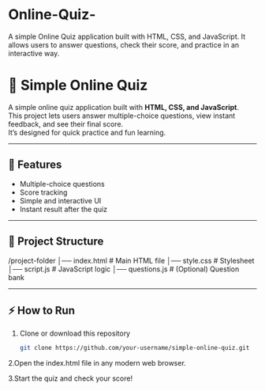 # Online-Quiz-
A simple Online Quiz application built with HTML, CSS, and JavaScript.  It allows users to answer questions, check their score, and practice in an interactive way.
# 📝 Simple Online Quiz

A simple online quiz application built with **HTML, CSS, and JavaScript**.  
This project lets users answer multiple-choice questions, view instant feedback, and see their final score.  
It’s designed for quick practice and fun learning.

---

## 🚀 Features
- Multiple-choice questions
- Score tracking
- Simple and interactive UI
- Instant result after the quiz

---

## 📂 Project Structure
/project-folder
│── index.html # Main HTML file
│── style.css # Stylesheet
│── script.js # JavaScript logic
│── questions.js # (Optional) Question bank


---

## ⚡ How to Run
1. Clone or download this repository  
   ```bash
   git clone https://github.com/your-username/simple-online-quiz.git
2.Open the index.html file in any modern web browser.

3.Start the quiz and check your score!
